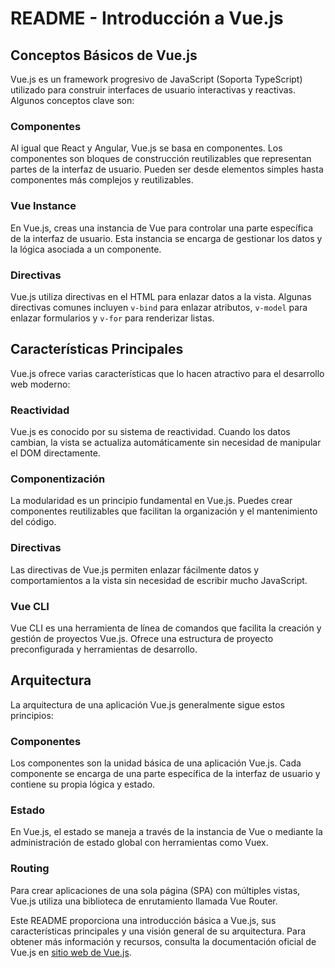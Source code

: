 # README - Introducción a Vue.js

## Conceptos Básicos de Vue.js

Vue.js es un framework progresivo de JavaScript (Soporta TypeScript) utilizado para construir interfaces de usuario interactivas y reactivas. Algunos conceptos clave son:

### Componentes

Al igual que React y Angular, Vue.js se basa en componentes. Los componentes son bloques de construcción reutilizables que representan partes de la interfaz de usuario. Pueden ser desde elementos simples hasta componentes más complejos y reutilizables.

### Vue Instance

En Vue.js, creas una instancia de Vue para controlar una parte específica de la interfaz de usuario. Esta instancia se encarga de gestionar los datos y la lógica asociada a un componente.

### Directivas

Vue.js utiliza directivas en el HTML para enlazar datos a la vista. Algunas directivas comunes incluyen `v-bind` para enlazar atributos, `v-model` para enlazar formularios y `v-for` para renderizar listas.

## Características Principales

Vue.js ofrece varias características que lo hacen atractivo para el desarrollo web moderno:

### Reactividad

Vue.js es conocido por su sistema de reactividad. Cuando los datos cambian, la vista se actualiza automáticamente sin necesidad de manipular el DOM directamente.

### Componentización

La modularidad es un principio fundamental en Vue.js. Puedes crear componentes reutilizables que facilitan la organización y el mantenimiento del código.

### Directivas

Las directivas de Vue.js permiten enlazar fácilmente datos y comportamientos a la vista sin necesidad de escribir mucho JavaScript.

### Vue CLI

Vue CLI es una herramienta de línea de comandos que facilita la creación y gestión de proyectos Vue.js. Ofrece una estructura de proyecto preconfigurada y herramientas de desarrollo.

## Arquitectura

La arquitectura de una aplicación Vue.js generalmente sigue estos principios:

### Componentes

Los componentes son la unidad básica de una aplicación Vue.js. Cada componente se encarga de una parte específica de la interfaz de usuario y contiene su propia lógica y estado.

### Estado

En Vue.js, el estado se maneja a través de la instancia de Vue o mediante la administración de estado global con herramientas como Vuex.

### Routing

Para crear aplicaciones de una sola página (SPA) con múltiples vistas, Vue.js utiliza una biblioteca de enrutamiento llamada Vue Router.

Este README proporciona una introducción básica a Vue.js, sus características principales y una visión general de su arquitectura. Para obtener más información y recursos, consulta la documentación oficial de Vue.js en [sitio web de Vue.js](https://vuejs.org/).
